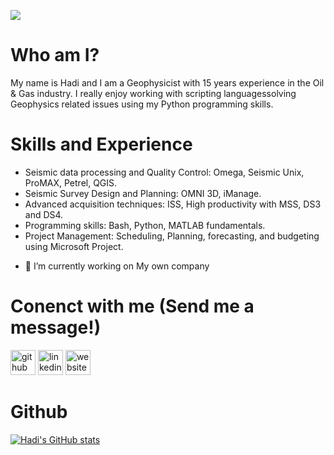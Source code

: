 ![](https://t3.ftcdn.net/jpg/01/37/91/32/360_F_137913217_jNjRYRd2ehwMyIaHRfTIN0K7ChIlOMRy.jpg)

# Who am I?
My name is Hadi and I am a Geophysicist with 15 years experience in the Oil & Gas industry. I really enjoy working with scripting languagessolving Geophysics related issues using my Python programming skills.

# Skills and Experience
* Seismic data processing and Quality Control: Omega, Seismic Unix, ProMAX, Petrel, QGIS.
* Seismic Survey Design and Planning: OMNI 3D, iManage.
* Advanced acquisition techniques: ISS, High productivity with MSS, DS3 and DS4.
* Programming skills: Bash, Python, MATLAB fundamentals.
* Project Management: Scheduling, Planning, forecasting, and budgeting using Microsoft Project.	


- 🔭 I’m currently working on My own company 

# Conenct with me (Send me a message!)
[<img src='https://cdn.jsdelivr.net/npm/simple-icons@3.0.1/icons/github.svg' alt='github' height='40'>](https://github.com/hadi-tim)  [<img src='https://cdn.jsdelivr.net/npm/simple-icons@3.0.1/icons/linkedin.svg' alt='linkedin' height='40'>](https://www.linkedin.com/in/hadi-timediouine-42049312/)  [<img src='https://cdn.jsdelivr.net/npm/simple-icons@3.0.1/icons/icloud.svg' alt='website' height='40'>](https://hadi-tim.github.io/)  

# Github
[![Hadi's GitHub stats](https://github-readme-stats.vercel.app/api?username=hadi-tim)](https://github.com/hadi-tim/github-readme-stats)







